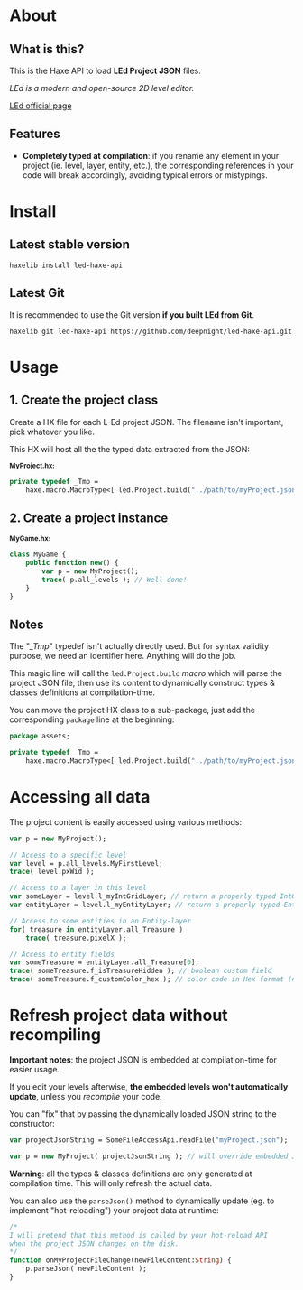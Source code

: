 # About

## What is this?

This is the Haxe API to load **LEd Project JSON** files.

*LEd is a modern and open-source 2D level editor.*

[LEd official page](https://deepnight.net/tools/led-2d-level-editor)


## Features

 - **Completely typed at compilation**: if you rename any element in your project (ie. level, layer, entity, etc.), the corresponding references in your code will break accordingly, avoiding typical errors or mistypings.

# Install

## Latest stable version

```
haxelib install led-haxe-api
```

## Latest Git

It is recommended to use the Git version **if you built LEd from Git**.

```
haxelib git led-haxe-api https://github.com/deepnight/led-haxe-api.git
```

# Usage

## 1. Create the project class

Create a HX file for each L-Ed project JSON. The filename isn't important, pick whatever you like.

This HX will host all the the typed data extracted from the JSON:

<sub>**MyProject.hx:**</sub>

```haxe
private typedef _Tmp =
	haxe.macro.MacroType<[ led.Project.build("../path/to/myProject.json") ]>;
```

## 2. Create a project instance

<sub>**MyGame.hx:**</sub>
```haxe
class MyGame {
	public function new() {
		var p = new MyProject();
		trace( p.all_levels ); // Well done!
	}
}
```

## Notes

The "*_Tmp*" typedef isn't actually directly used. But for syntax validity purpose, we need an identifier here. Anything will do the job.

This magic line will call the `led.Project.build` *macro* which will parse the project JSON file, then use its content to dynamically construct types & classes definitions at compilation-time.

You can move the project HX class to a sub-package, just add the corresponding `package` line at the beginning:

```haxe
package assets;

private typedef _Tmp =
	haxe.macro.MacroType<[ led.Project.build("../path/to/myProject.json") ]>;
```


# Accessing all data

The project content is easily accessed using various methods:

```haxe
var p = new MyProject();

// Access to a specific level
var level = p.all_levels.MyFirstLevel;
trace( level.pxWid );

// Access to a layer in this level
var someLayer = level.l_myIntGridLayer; // return a properly typed IntGrid layer
var entityLayer = level.l_myEntityLayer; // return a properly typed Entity layer

// Access to some entities in an Entity-layer
for( treasure in entityLayer.all_Treasure )
	trace( treasure.pixelX );

// Access to entity fields
var someTreasure = entityLayer.all_Treasure[0];
trace( someTreasure.f_isTreasureHidden ); // boolean custom field
trace( someTreasure.f_customColor_hex ); // color code in Hex format (#rrggbb)
```

# Refresh project data without recompiling

**Important notes**: the project JSON is embedded at compilation-time for easier usage.

If you edit your levels afterwise, **the embedded levels won't automatically update**, unless you *recompile* your code.

You can "fix" that by passing the dynamically loaded JSON string to the constructor:

```haxe
var projectJsonString = SomeFileAccessApi.readFile("myProject.json");

var p = new MyProject( projectJsonString ); // will override embedded JSON
```

**Warning**: all the types & classes definitions are only generated at compilation time. This will only refresh the actual data.

You can also use the `parseJson()` method to dynamically update (eg. to implement "hot-reloading") your project data at runtime:

```haxe
/*
I will pretend that this method is called by your hot-reload API
when the project JSON changes on the disk.
*/
function onMyProjectFileChange(newFileContent:String) {
	p.parseJson( newFileContent );
}
```
